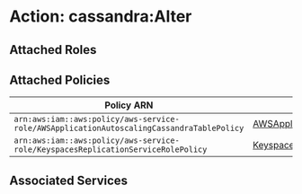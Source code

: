 # Action: cassandra:Alter

## Attached Roles

## Attached Policies

| Policy ARN | Policy Name |
|------------|-------------|
| `arn:aws:iam::aws:policy/aws-service-role/AWSApplicationAutoscalingCassandraTablePolicy` | [AWSApplicationAutoscalingCassandraTablePolicy](../policies.md#awsapplicationautoscalingcassandratablepolicy) |
| `arn:aws:iam::aws:policy/aws-service-role/KeyspacesReplicationServiceRolePolicy` | [KeyspacesReplicationServiceRolePolicy](../policies.md#keyspacesreplicationservicerolepolicy) |

## Associated Services

